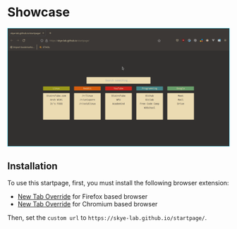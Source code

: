# Showcase

![screenshot](./screenshot.png)

## Installation

To use this startpage, first, you must install the following browser extension:

- [New Tab Override](https://addons.mozilla.org/en-US/firefox/addon/new-tab-override/) for Firefox based browser
- [New Tab Override](https://chrome.google.com/webstore/detail/new-tab-override/fjcmlondipcnnpmbcollgifldmajfonf/) for Chromium based browser

Then, set the `custom url` to `https://skye-lab.github.io/startpage/`.
